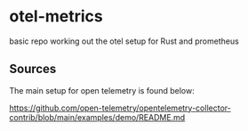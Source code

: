 # otel-metrics
basic repo working out the otel setup for Rust and prometheus


## Sources

The main setup for open telemetry is found below:

https://github.com/open-telemetry/opentelemetry-collector-contrib/blob/main/examples/demo/README.md


